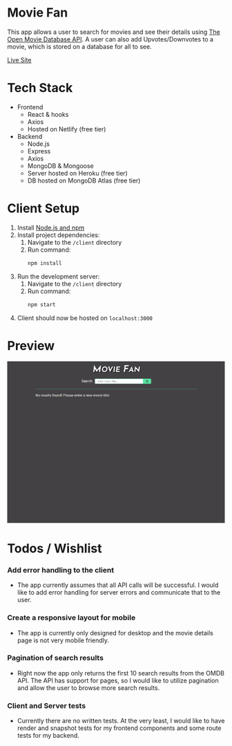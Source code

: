 # Movie Fan
This app allows a user to search for movies and see their details using [The Open Movie Database API](http://www.omdbapi.com/). A user can also add Upvotes/Downvotes to a movie, which is stored on a database for all to see.

[Live Site](https://movie-fan.netlify.app/)

# Tech Stack

* Frontend
  * React & hooks
  * Axios
  * Hosted on Netlify (free tier)
* Backend
  * Node.js
  * Express
  * Axios
  * MongoDB & Mongoose
  * Server hosted on Heroku (free tier)
  * DB hosted on MongoDB Atlas (free tier)

# Client Setup
1.  Install [Node.js and npm](https://www.npmjs.com/get-npm)
2.  Install project dependencies:
    1. Navigate to the `/client` directory
    2. Run command:
        ```bash
        npm install
        ```
3. Run the development server:
    1.  Navigate to the `/client` directory
    2.  Run command:
        ```bash
        npm start
        ```
4. Client should now be hosted on `localhost:3000`

# Preview
![Movie Fan preview](./movie.gif)

# Todos / Wishlist
### Add error handling to the client
- The app currently assumes that all API calls will be successful. I would like to add error handling for server errors and communicate that to the user.

### Create a responsive layout for mobile
- The app is currently only designed for desktop and the movie details page is not very mobile friendly.

### Pagination of search results
- Right now the app only returns the first 10 search results from the OMDB API. The API has support for pages, so I would like to utilize pagination and allow the user to browse more search results.

### Client and Server tests
- Currently there are no written tests. At the very least, I would like to have render and snapshot tests for my frontend components and some route tests for my backend.